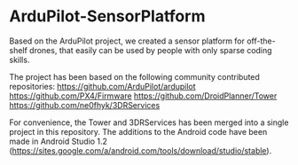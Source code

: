 ArduPilot-SensorPlatform
==========================
Based on the ArduPilot project, we created a sensor platform for off-the-shelf drones, that easily can be used by people with only sparse coding skills.

The project has been based on the following community contributed repositories:
https://github.com/ArduPilot/ardupilot
https://github.com/PX4/Firmware
https://github.com/DroidPlanner/Tower
https://github.com/ne0fhyk/3DRServices

For convenience, the Tower and 3DRServices has been merged into a single project in this repository. The additions to the Android code have been made in Android Studio 1.2 (https://sites.google.com/a/android.com/tools/download/studio/stable).
